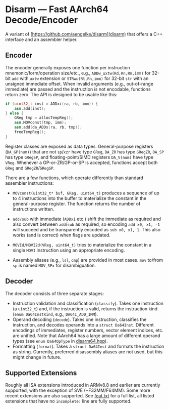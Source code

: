 # Disarm — Fast AArch64 Decode/Encoder

A variant of [https://github.com/aengelke/disarm](disarm) that offers 
a C++ interface and an assembler helper.

## Encoder

The encoder generally exposes one function per instruction mnemonic/form/operation size/etc., e.g., `ADDw_uxtw(Rd,Rn,Rm,imm)` for 32-bit `add` with `uxtw` extension or `STRwu(Rt,Rn,imm)` for 32-bit `str` with an unsigned immediate offset. When invalid arguments (e.g., out-of-range immediate) are passed and the instruction is not encodable, functions return zero. The API is designed to be usable like this:

```c++
if (uint32_t inst = ADDxi(ra, rb, imm)) {
    asm.add(inst);
} else {
    GReg tmp = allocTempReg();
    asm.MOVconst(tmp, imm);
    asm.add(da_ADDx(ra, rb, tmp));
    freeTempReg();
}
```

Register classes are exposed as data types. General-purpose registers (`DA_GP(num)`) that are not `sp`/`xzr` have type `GReg`, `DA_ZR` has type `GRegZR`, `DA_SP` has type `GRegSP`, and floating-point/SIMD registers `DA_V(num)` have type `VReg`. Whenever a GP-or-ZR/GP-or-SP is accepted, functions accept both `GReg` and `GRegZR`/`GRegSP`.

There are a few functions, which operate differently than standard assembler instructions:

- `MOVconst(uint32_t* buf, GReg, uint64_t)` produces a sequence of up to 4 instructions into the buffer to materialize the constant in the general-purpose register. The function returns the number of instructions written.
- `add/sub` with immediate (`ADDxi` etc.) shift the immediate as required and also convert between `add`/`sub` as required, so encoding `add x0, x1, -1` will succeed and be transparently encoded as `sub x0, x1, 1`. This also works (and is correct) when flags are updated.

- `MOVId/MOVI2d(VReg, uint64_t)` tries to materialize the constant in a single `MOVI` instruction using an appropriate encoding.
- Assembly aliases (e.g., `lsl`, `cmp`) are provided in most cases. `mov` to/from `sp` is named `MOV_SPx` for disambiguation.

## Decoder

The decoder consists of three separate stages:

- Instruction validation and classification (`classify`). Takes one instruction (a `uint32_t`) and, if the instruction is valid, returns the instruction kind (`enum Da64InstKind`, e.g., `DA64I_ADD_IMM`).
- Operand decoding (`decode`). Takes one instruction, classifies the instruction, and decodes operands into a `struct Da64Inst`. Different encodings of immediates, register numbers, vector element indices, etc. are unified. Note that AArch64 has a large amount of different operand types (see `enum Da64OpType` in [disarm64.hpp](disarm64.hpp)).
- Formatting (`format`). Takes a `struct Da64Inst` and formats the instruction as string. Currently, preferred disassembly aliases are not used, but this might change in future.

## Supported Extensions

Roughly all ISA extensions introduced in ARMv8.8 and earlier are currently supported, with the exception of SVE (+F32MM/F64MM). Some more recent extensions are also supported. See [feat.txt](feat.txt) for a full list, all listed extensions that have no `incomplete:` line are fully supported.
